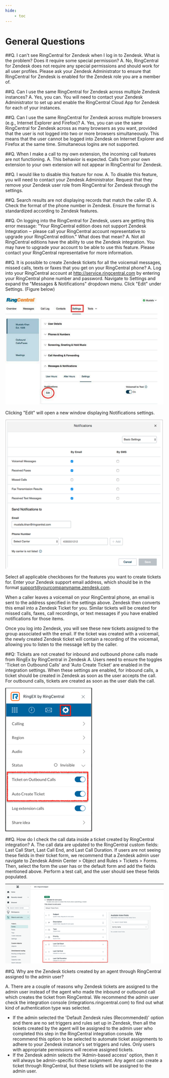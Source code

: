 ```yaml
---
hide:
    - toc
---
```


# General Questions

##Q. I can't see RingCentral for Zendesk when I log in to Zendesk. What is the problem? Does it require some special permission?
A. No, RingCentral for Zendesk does not require any special permissions and should work for all user profiles. Please ask your Zendesk Administrator to ensure that RingCentral for Zendesk is enabled for the Zendesk role you are a member of.

##Q. Can I use the same RingCentral for Zendesk across multiple Zendesk instances?
A. Yes, you can. You will need to contact your Zendesk Administrator to set up and enable the RingCentral Cloud App for Zendesk for each of your instances.

##Q. Can I use the same RingCentral for Zendesk across multiple browsers (e.g., Internet Explorer and Firefox)?
A. Yes, you can use the same RingCentral for Zendesk across as many browsers as you want, provided that the user is not logged into two or more browsers simultaneously. This means that the user cannot be logged into Zendesk on Internet Explorer and Firefox at the same time. Simultaneous logins are not supported.

##Q. When I make a call to my own extension, the incoming call features are not functioning.
A. This behavior is expected. Calls from your own extension to your own extension will not appear in RingCentral for Zendesk.

##Q. I would like to disable this feature for now.
A. To disable this feature, you will need to contact your Zendesk Administrator. Request that they remove your Zendesk user role from RingCentral for Zendesk through the settings.

##Q. Search results are not displaying records that match the caller ID.
A. Check the format of the phone number in Zendesk. Ensure the format is standardized according to Zendesk features.

##Q. On logging into the RingCentral for Zendesk, users are getting this error message: "Your RingCentral edition does not support Zendesk Integration ‒ please call your RingCentral account representative to upgrade your RingCentral edition." What does that mean?
A. Not all RingCentral editions have the ability to use the Zendesk integration. You may have to upgrade your account to be able to
use this feature. Please contact your RingCentral representative for more information.

##Q. It is possible to create Zendesk tickets for all the voicemail messages, missed calls, texts or faxes that you get on your RingCentral phone?
A. Log into your RingCentral account at http://service.ringcentral.com by entering your RingCentral phone number and password. Navigate to Settings and expand the "Messages & Notifications" dropdown menu. Click "Edit" under Settings. (Figure below)

![Messages & Notifications Settings](./img/service-site.png)

Clicking "Edit" will open a new window displaying Notifications settings.

![My Extension](./img/notification-settings.png)

Select all applicable checkboxes for the features you want to create tickets for. Enter your Zendesk support email address, which should be in the format support@yourcompanyname.zendesk.com.

When a caller leaves a voicemail on your RingCentral phone, an email is sent to the address specified in the settings above. Zendesk then converts this email into a Zendesk Ticket for you. Similar tickets will be created for missed calls, faxes, call recordings, or text messages if you have enabled notifications for those items.

Once you log into Zendesk, you will see these new tickets assigned to the group associated with the email. If the ticket was created with a voicemail, the newly created Zendesk ticket will contain a recording of the voicemail, allowing you to listen to the message left by the caller.

##Q: Tickets are not created for inbound and outbound phone calls made from RingEx by RingCentral in Zendesk
A. Users need to ensure the toggles 'Ticket on Outbound Calls' and 'Auto Create Ticket' are enabled in the integration settings. When these settings are enabled, for inbound calls, a ticket should be created in Zendesk as soon as the user accepts the call. For outbound calls, tickets are created as soon as the user dials the call.

![My Extension](./img/zendesk-integration-settings.png)

##Q. How do I check the call data inside a ticket created by RingCentral integration?
A. The call data are updated to the RingCentral custom fields: Last Call Start, Last Call End, and Last Call Duration. If users are not seeing these fields in their ticket form, we recommend that a Zendesk admin user navigate to Zendesk Admin Center > Object and Rules > Tickets > Forms. Then, select the form the user has or the default form and add the fields mentioned above. Perform a test call, and the user should see these fields populated.

![My Extension](./img/zendesk-custom-fields.png)

##Q. Why are the Zendesk tickets created by an agent through RingCentral assigned to the admin user?

A. There are a couple of reasons why Zendesk tickets are assigned to the admin user instead of the agent who made the inbound or outbound call which creates the ticket from RingCentral. We recommend the admin user check the integration console (integrations.ringcentral.com) to find out what kind of authentication type was selected.

-   If the admin selected the 'Default Zendesk rules (Recommended)' option and there are no set triggers and rules set up in Zendesk, then all the tickets created by the agent will be assigned to the admin user who completed this step in the RingCentral integration console. We recommend this option to be selected to automate ticket assignments to adhere to your Zendesk instance's set triggers and rules. Only users with appropriate permissions will receive assigned tickets.
-   If the Zendesk admin selects the 'Admin-based access' option, then it will always be admin-specific ticket assignment. Any agent can create a ticket through RingCentral, but these tickets will be assigned to the admin user.
